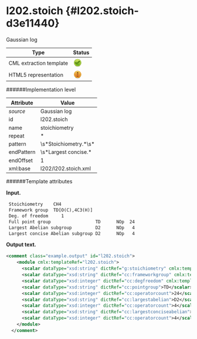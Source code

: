# l202.stoich {#l202.stoich-d3e11440}

Gaussian log

| Type                                                                                                                                                | Status                                                                                                                                              |
|----|----|
| CML extraction template                                                                                                                             | ![](/imgs/Total.png)                                                                                                                                |
| HTML5 representation                                                                                                                                | ![](/imgs/Partial.png)                                                                                                                              |

######Implementation level

| Attribute                                                                                                                                           | Value                                                                                                                                               |
|----|----|
| *source*                                                                                                                                            | Gaussian log                                                                                                                                        |
| id                                                                                                                                                  | l202.stoich                                                                                                                                         |
| name                                                                                                                                                | stoichiometry                                                                                                                                       |
| repeat                                                                                                                                              | \*                                                                                                                                                  |
| pattern                                                                                                                                             | \\s\*Stoichiometry.\*\\s\*                                                                                                                          |
| endPattern                                                                                                                                          | \\s\*Largest concise.\*                                                                                                                             |
| endOffset                                                                                                                                           | 1                                                                                                                                                   |
| xml:base                                                                                                                                            | l202/l202.stoich.xml                                                                                                                                |

######Template attributes

**Input.**

     Stoichiometry    CH4
     Framework group  TD[O(C),4C3(H)]
     Deg. of freedom     1
     Full point group                 TD      NOp  24
     Largest Abelian subgroup         D2      NOp   4
     Largest concise Abelian subgroup D2      NOp   4
      

**Output text.**

```xml
<comment class="example.output" id="l202.stoich">
    <module cmlx:templateRef="l202.stoich">
      <scalar dataType="xsd:string" dictRef="g:stoichiometry" cmlx:templateRef="stoich">CH4</scalar>
      <scalar dataType="xsd:string" dictRef="cc:frameworkgroup" cmlx:templateRef="framework">TD[O(C),4C3(H)]</scalar>
      <scalar dataType="xsd:integer" dictRef="cc:degfreedom" cmlx:templateRef="degfreedom">1</scalar>
      <scalar dataType="xsd:string" dictRef="cc:pointgroup">TD</scalar>
      <scalar dataType="xsd:integer" dictRef="cc:operatorcount">24</scalar>
      <scalar dataType="xsd:string" dictRef="cc:largestabelian">D2</scalar>
      <scalar dataType="xsd:integer" dictRef="cc:operatorcount">4</scalar>
      <scalar dataType="xsd:string" dictRef="cc:largestconciseabelian">D2</scalar>
      <scalar dataType="xsd:integer" dictRef="cc:operatorcount">4</scalar>
    </module>
  </comment>
```
